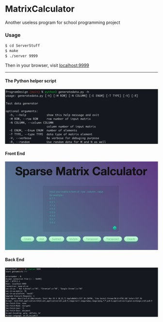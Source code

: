 # MatrixCalculator
Another useless program for school programming project

### Usage

```bash
$ cd ServerStuff
$ make
$ ./server 9999
```

Then in your browser, visit [localhost:9999](localhost:9999)


------

#### The Python helper script

![Python](https://github.com/rubbish-and-world/MatrixCalculator/blob/main/py.png)

#### Front End

![frontend](https://github.com/rubbish-and-world/MatrixCalculator/blob/main/frontend.png)

#### Back End

![backend](https://github.com/rubbish-and-world/MatrixCalculator/blob/main/backend.png)
